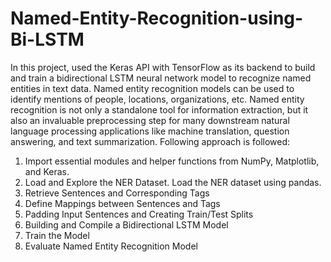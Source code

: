 # Named-Entity-Recognition-using-Bi-LSTM

In this project, used the Keras API with TensorFlow as its backend to build and train a bidirectional LSTM neural network model to recognize named entities in text data. Named entity recognition models can be used to identify mentions of people, locations, organizations, etc. Named entity recognition is not only a standalone tool for information extraction, but it also an invaluable preprocessing step for many downstream natural language processing applications like machine translation, question answering, and text summarization.
Following approach is followed:

1. Import essential modules and helper functions from NumPy, Matplotlib, and Keras.
2. Load and Explore the NER Dataset. Load the NER dataset using pandas.
3. Retrieve Sentences and Corresponding Tags
4. Define Mappings between Sentences and Tags
5. Padding Input Sentences and Creating Train/Test Splits
6. Building and Compile a Bidirectional LSTM Model
7. Train the Model
8. Evaluate Named Entity Recognition Model
